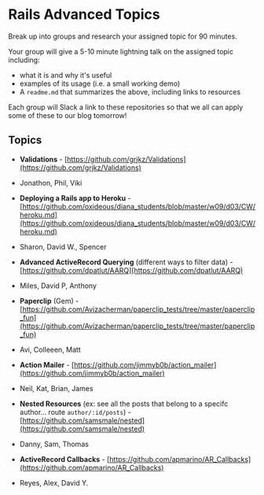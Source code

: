 # Rails Advanced Topics

Break up into groups and research your assigned topic for 90 minutes.

Your group will give a 5-10 minute lightning talk on the assigned topic including: 

- what it is and why it's useful
- examples of its usage (i.e. a small working demo)
- A ```readme.md``` that summarizes the above, including links to resources

Each group will Slack a link to these repositories so that we all can apply some of these to our blog tomorrow!

## Topics

- **Validations** - [https://github.com/grjkz/Validations](https://github.com/grjkz/Validations)
 - Jonathon, Phil, Viki

- **Deploying a Rails app to Heroku** - [https://github.com/oxideous/diana_students/blob/master/w09/d03/CW/heroku.md](https://github.com/oxideous/diana_students/blob/master/w09/d03/CW/heroku.md)
 - Sharon, David W., Spencer

- **Advanced ActiveRecord Querying** (different ways to filter data) - [https://github.com/dpatlut/AARQ](https://github.com/dpatlut/AARQ)
 - Miles, David P, Anthony

- **Paperclip** (Gem) - [https://github.com/Avizacherman/paperclip_tests/tree/master/paperclip_fun](https://github.com/Avizacherman/paperclip_tests/tree/master/paperclip_fun)
 - Avi, Colleeen, Matt

- **Action Mailer** - [https://github.com/jimmyb0b/action_mailer](https://github.com/jimmyb0b/action_mailer)
 - Neil, Kat, Brian, James

- **Nested Resources** (ex: see all the posts that belong to a specifc author... route `author/:id/posts`) - [https://github.com/samsmale/nested](https://github.com/samsmale/nested)
 - Danny, Sam, Thomas

- **ActiveRecord Callbacks** - [https://github.com/apmarino/AR_Callbacks](https://github.com/apmarino/AR_Callbacks)
 - Reyes, Alex, David Y.

